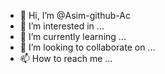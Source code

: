 - 👋 Hi, I’m @Asim-github-Ac
- 👀 I’m interested in ...
- 🌱 I’m currently learning ...
- 💞️ I’m looking to collaborate on ...
- 📫 How to reach me ...

<!---
Asim-github-Ac/Asim-github-Ac is a ✨ special ✨ repository because its `README.md` (this file) appears on your GitHub profile.
You can click the Preview link to take a look at your changes.
--->

